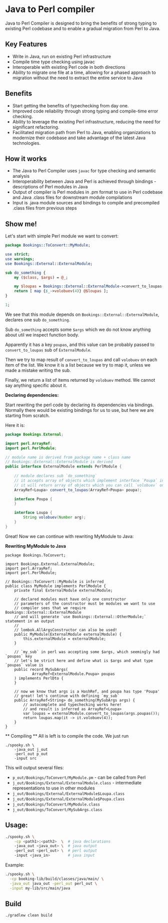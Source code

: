# Java to Perl compiler

Java to Perl Compiler is designed to bring the benefits of strong typing to existing Perl codebase and to enable a gradual migration from Perl to Java.

## Key Features
* Write in Java, run on existing Perl infrastructure
* Compile time type checking using javac
* Interoperable with existing Perl code in both directions
* Ability to migrate one file at a time, allowing for a phased approach to migration without the need to extract the entire service to Java


## Benefits
* Start getting the benefits of typechecking from day one.
* Improved code reliability through strong typing and compile-time error checking.
* Ability to leverage the existing Perl infrastructure, reducing the need for significant refactoring.
* Facilitated migration path from Perl to Java, enabling organizations to modernize their codebase and take advantage of the latest Java technologies.

## How it works
* The Java to Perl Compiler uses `javac` for type checking and semantic analysis
* Interoperability between Java and Perl is achieved through bindings - descriptions of Perl modules in Java
* Output of compiler is Perl modules in .pm format to use in Perl codebase and Java .class files for downstream module compilations
* Input is .java module sources and bindings to compile and precompiled .class files from previous steps

## Show me!

Let's start with simple Perl module we want to convert:
```perl
package Bookings::ToConvert::MyModule;

use strict;
use warnings;
use Bookings::External::ExternalModule;

sub do_something {
    my ($class, $args) = @_;

    my $loupas = Bookings::External::ExternalModule->convert_to_loupas($args->{poupas});
    return [ map {$_->volobuev(4)} @$loupas ];
}

1;
```

We see that this module depends on `Bookings::External::ExternalModule`, declares one sub `do_something`.

Sub `do_something` accepts some `$args` which we do not know anything about util we inspect function body.

Apparently it has a key `poupas`, and this value can be probably passed to `convert_to_loupas` sub of `ExternalModule`.

Then we try to map result of `convert_to_loupas` and call `volobuev` on each item of the list.
We know it is a list because we try to map it, unless we made a mistake writing the sub.

Finally, we return a list of items returned by `volobuev` method. We cannot say anything specific about it.

**Declaring dependencies:**

Start rewriting the perl code by declaring its dependencies via bindings.
Normally there would be existing bindings for us to use, but here we are starting from scratch.

Here it is:

```java
package Bookings.External;

import perl.ArrayRef;
import perl.PerlModule;

// module name is derived from package name + class name
// Bookings::External::ExternalModule is derived
public interface ExternalModule extends PerlModule {
    
    // module declares sub `do_something`
    // it accepts array of objects which implement interface `Poupa` in Java
    // it will return array of objects which you can call `volobuev` on
    ArrayRef<Loupa> convert_to_loupas(ArrayRef<Poupa> poupa);

    interface Poupa {
    }

    interface Loupa {
        String volobuev(Number arg);
    }
}
```

Great! Now we can continue with rewriting MyModule to Java:

**Rewriting MyModule to Java**
```
package Bookings.ToConvert;

import Bookings.External.ExternalModule;
import perl.ArrayRef;
import perl.PerlModule;

// Bookings::ToConvert::MyModule is inferred
public class MyModule implements PerlModule {
    private final ExternalModule externalModule;

    // declared modules must have only one constructor
    // parameters of the constructor must be modules we want to use
    // compiler sees that we require Bookings::External::ExternalModule
    // and will generate `use Bookings::External::OtherModule;` statement in an output
    // 
    // lombok.AllArgsConstructor can also be used!
    public MyModule(ExternalModule externalModule) {
        this.externalModule = externalModule;
    }
    
    // `my_sub` in perl was accepting some $args, which seemingly had `poupas` key
    // let's be strict here and define what is $args and what type `poupas` value is
    public record MySubArgs(
            ArrayRef<ExternalModule.Poupa> poupas
    ) implements PerlDto {
    }
    
    // now we know that args is a HashRef, and poupa has type 'Poupa'
    // great! let's continue with defining `my_sub`
    public ArrayRef<String> do_something(MySubArgs args) {
        // autocomplete and typechecking works here!
        // and result is inferred as ArrayRef<Loupa>
        var loupas = externalModule.convert_to_loupas(args.poupas());
        return loupas.map(it -> it.volobuev(4));
    }
}
```

** Compiling **
All is left is to compile the code. We just run

```
./spooky.sh \
    -java_out j_out
    -perl_out p_out
    -input src
```

This will output several files:
- `p_out/Bookings/ToConvert/MyModule.pm` - can be called from Perl
- `j_out/Bookings/External/ExternalModule.class` - intermediate representations to use in other modules
- `j_out/Bookings/External/ExternalModule$Loupa.class`
- `j_out/Bookings/External/ExternalModule$Poupa.class`
- `j_out/Bookings/ToConvert/MyModule.class`
- `j_out/Bookings/ToConvert/MySubArgs.class`

## Usage:

```sh
./spooky.sh \
    -cp <path1>:<path2>  \  # java declarations
    -java_out <java_out> \  # java output
    -perl_out <perl_out> \  # perl output
    -input <java_in>        # java input
```

Example:

```sh
./spooky.sh \
  -cp booking-lib/build/classes/java/main/ \
  -java_out java_out -perl_out perl_out \
  -input my-lib/src/main/java
```


## Build

```
./gradlew clean build
```